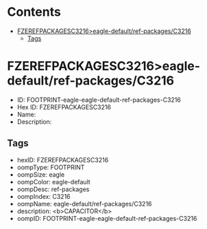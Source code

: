 



Contents
========

* [FZEREFPACKAGESC3216>eagle-default/ref-packages/C3216](#fzerefpackagesc3216eagle-defaultref-packagesc3216)
	* [Tags](#tags)

# FZEREFPACKAGESC3216>eagle-default/ref-packages/C3216

- ID: FOOTPRINT-eagle-eagle-default-ref-packages-C3216
- Hex ID: FZEREFPACKAGESC3216
- Name: 
- Description: 

## Tags

- hexID: FZEREFPACKAGESC3216
- oompType: FOOTPRINT
- oompSize: eagle
- oompColor: eagle-default
- oompDesc: ref-packages
- oompIndex: C3216
- oompName: eagle-default/ref-packages/C3216
- description: &lt;b&gt;CAPACITOR&lt;/b&gt;
- oompID: FOOTPRINT-eagle-eagle-default-ref-packages-C3216
